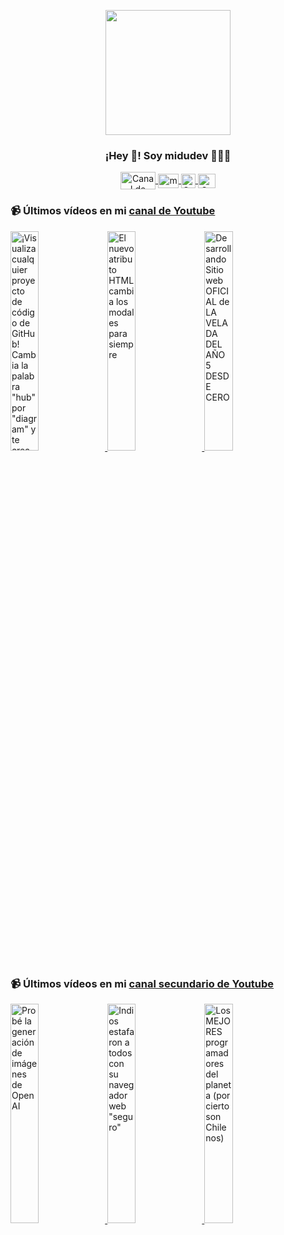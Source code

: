 <p align="center" width="300">
   <img align="center" width="200" src="https://user-images.githubusercontent.com/1561955/106762302-fda9de00-6635-11eb-99be-3ef744e60c0e.png" />
   <h3 align="center">¡Hey 👋! Soy midudev 👨🏻‍💻</h3>
</p>

<p align="center">
   <a href="https://twitch.tv/midudev" target="blank">
    <img align="center" src="https://upload.wikimedia.org/wikipedia/commons/c/ce/Twitch_logo_2019.svg" alt="Canal de Twitch de midudev" height="28px" width="56px" />
  </a>
  <span style="width: 8px;"> </span>
   <a href="https://youtube.com/midudev" target="blank">
    <img align="center" src="https://upload.wikimedia.org/wikipedia/commons/0/09/YouTube_full-color_icon_%282017%29.svg" alt="midudev" height="23px" width="33px" />
  </a>
  <span style="width: 8px;"> </span>
  <a href="https://instagram.com/midu.dev" target="blank">
    <img align="center" src="https://upload.wikimedia.org/wikipedia/commons/e/e7/Instagram_logo_2016.svg" alt="Canal de Instagram de midu.dev" height="23px" width="23px" />
  </a>
  <span style="width: 8px;"> </span>
  <a href="https://twitter.com/midudev" target="blank">
    <img align="center" src="https://upload.wikimedia.org/wikipedia/commons/thumb/6/6f/Logo_of_Twitter.svg/2491px-Logo_of_Twitter.svg.png" alt="Canal de Twitter de midudev" height="23px" width="28px" />
  </a>
</p>

### 📹 Últimos vídeos en mi [canal de Youtube](https://youtube.com/midudev?sub_confirmation=1)

<a href='https://youtu.be/5qvw6oF7szg' target='_blank'>
  <img width='30%' src='https://img.youtube.com/vi/5qvw6oF7szg/mqdefault.jpg' alt='¡Visualiza cualquier proyecto de código de GitHub!  Cambia la palabra "hub" por "diagram" y te crea' />
</a>
<a href='https://youtu.be/kCS5FwjEd_g' target='_blank'>
  <img width='30%' src='https://img.youtube.com/vi/kCS5FwjEd_g/mqdefault.jpg' alt='El nuevo atributo HTML cambia los modales para siempre' />
</a>
<a href='https://youtu.be/bODuOok1xr8' target='_blank'>
  <img width='30%' src='https://img.youtube.com/vi/bODuOok1xr8/mqdefault.jpg' alt='Desarrollando Sitio web OFICIAL de LA VELADA DEL AÑO 5 DESDE CERO' />
</a>

### 📹 Últimos vídeos en mi [canal secundario de Youtube](https://youtube.com/midulive?sub_confirmation=1)

<a href='https://youtu.be/Qvs0KCya3Ns' target='_blank'>
  <img width='30%' src='https://img.youtube.com/vi/Qvs0KCya3Ns/mqdefault.jpg' alt='Probé la generación de imágenes de OpenAI' />
</a>
<a href='https://youtu.be/XokakJUAQew' target='_blank'>
  <img width='30%' src='https://img.youtube.com/vi/XokakJUAQew/mqdefault.jpg' alt='Indios estafaron a todos con su navegador web "seguro"' />
</a>
<a href='https://youtu.be/Y7X0TE43G-o' target='_blank'>
  <img width='30%' src='https://img.youtube.com/vi/Y7X0TE43G-o/mqdefault.jpg' alt='Los MEJORES programadores del planeta (por cierto son Chilenos)' />
</a>